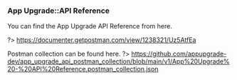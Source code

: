 ### App Upgrade::API Reference

You can find the App Upgrade API Reference from here.

?> https://documenter.getpostman.com/view/1238321/Uz5AtfEa

Postman collection can be found here.
?> https://github.com/appupgrade-dev/app_upgrade_api_postman_collection/blob/main/v1/App%20Upgrade%20-%20API%20Reference.postman_collection.json
